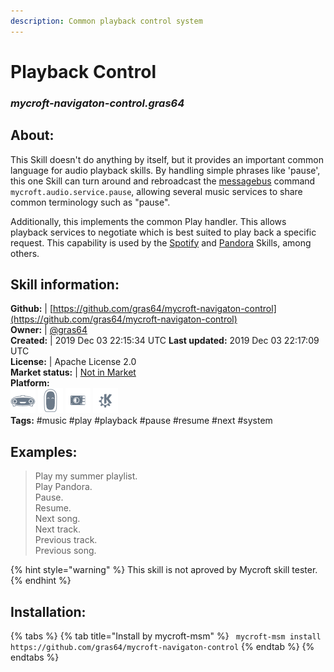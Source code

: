 ```yaml
---  
description: Common playback control system  
---  
```

# Playback Control  
### _mycroft-navigaton-control.gras64_  
## About:  
This Skill doesn't do anything by itself, but it provides an important common
language for audio playback skills.  By handling simple phrases like
'pause', this one Skill can turn around and rebroadcast the [messagebus](https://mycroft.ai/documentation/message-bus/)
command `mycroft.audio.service.pause`, allowing several music services to share
common terminology such as "pause".

Additionally, this implements the common Play handler.  This allows playback
services to negotiate which is best suited to play back a specific request.
This capability is used by the [Spotify](https://github.com/forslund/spotify-skill) and [Pandora](https://github.com/mycroftai/pianobar-skill) Skills, among others.

## Skill information:  
**Github:** | [https://github.com/gras64/mycroft-navigaton-control](https://github.com/gras64/mycroft-navigaton-control)  
**Owner:** | [@gras64](https://github.com/gras64)  
**Created:** | 2019 Dec 03 22:15:34 UTC  **Last updated:** 2019 Dec 03 22:17:09 UTC  
**License:** | Apache License 2.0  
**Market status:** | [Not in Market](https://market.mycroft.ai/skill/)  
**Platform:**  
 ![](../.gitbook/assets/mark-1-icon.png)  ![](../.gitbook/assets/mark-2-icon.png)  ![](../.gitbook/assets/picroft-icon.png)  ![](../.gitbook/assets/kde.png)   
**Tags:** \#music \#play \#playback \#pause \#resume \#next \#system   
## Examples:  
> Play my summer playlist.  
> Play Pandora.  
> Pause.  
> Resume.  
> Next song.  
> Next track.  
> Previous track.  
> Previous song.  
  
{% hint style="warning" %}
This skill is not aproved by Mycroft skill tester.
{% endhint %}
    
## Installation:  
{% tabs %}
{% tab title="Install by mycroft-msm" %}
``` mycroft-msm install https://github.com/gras64/mycroft-navigaton-control```
{% endtab %}
  {% endtabs %}
  